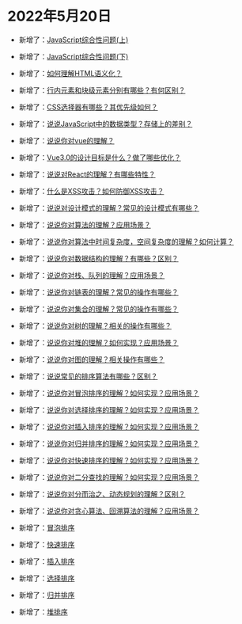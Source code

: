 # 2022年5月20日

- 新增了：[JavaScript综合性问题(上)](/front-end/javascript/omnibus_advanced_1.md)
- 新增了：[JavaScript综合性问题(下)](/front-end/javascript/omnibus_advanced_2.md)

- 新增了：[如何理解HTML语义化？](/front-end/html/semantization.md)
- 新增了：[行内元素和块级元素分别有哪些？有何区别？](/front-end/html/element_type.md)
- 新增了：[CSS选择器有哪些？其优先级如何？](/front-end/css/selector.md)
- 新增了：[说说JavaScript中的数据类型？存储上的差别？](/front-end/javascript/date_type.md)
- 新增了：[说说你对vue的理解？](/front-end/vue2/vue.md)
- 新增了：[Vue3.0的设计目标是什么？做了哪些优化？](/front-end/vue3/goal.md)
- 新增了：[说说对React的理解？有哪些特性？](/front-end/react/react.md)
- 新增了：[什么是XSS攻击？如何防御XSS攻击？](/front-end/browser/xss.md)
- 新增了：[说说对设计模式的理解？常见的设计模式有哪些？](/front-end/design/design.md)

- 新增了：[说说你对算法的理解？应用场景？](/data-structure-algorithm/basic/algorithm.md)
- 新增了：[说说你对算法中时间复杂度，空间复杂度的理解？如何计算？](/data-structure-algorithm/basic/time_space.md)
- 新增了：[说说你对数据结构的理解？有哪些？区别？](/data-structure-algorithm/basic/structure.md)
- 新增了：[说说你对栈、队列的理解？应用场景？](/data-structure-algorithm/basic/stack_queue.md)
- 新增了：[说说你对链表的理解？常见的操作有哪些？](/data-structure-algorithm/basic/linked_list.md)
- 新增了：[说说你对集合的理解？常见的操作有哪些？](/data-structure-algorithm/basic/set.md)
- 新增了：[说说你对树的理解？相关的操作有哪些？](/data-structure-algorithm/basic/tree.md)
- 新增了：[说说你对堆的理解？如何实现？应用场景？](/data-structure-algorithm/basic/heap.md)
- 新增了：[说说你对图的理解？相关操作有哪些？](/data-structure-algorithm/basic/graph.md)
- 新增了：[说说常见的排序算法有哪些？区别？](/data-structure-algorithm/basic/sort.md)
- 新增了：[说说你对冒泡排序的理解？如何实现？应用场景？](/data-structure-algorithm/basic/bubble_sort.md)
- 新增了：[说说你对选择排序的理解？如何实现？应用场景？](/data-structure-algorithm/basic/selection_sort.md)
- 新增了：[说说你对插入排序的理解？如何实现？应用场景？](/data-structure-algorithm/basic/insertion_sort.md)
- 新增了：[说说你对归并排序的理解？如何实现？应用场景？](/data-structure-algorithm/basic/merge_sort.md)
- 新增了：[说说你对快速排序的理解？如何实现？应用场景？](/data-structure-algorithm/basic/quick_sort.md)
- 新增了：[说说你对二分查找的理解？如何实现？应用场景？](/data-structure-algorithm/basic/binary_search.md)
- 新增了：[说说你对分而治之、动态规划的理解？区别？](/data-structure-algorithm/basic/design1.md)
- 新增了：[说说你对贪心算法、回溯算法的理解？应用场景？](/data-structure-algorithm/basic/design2.md)

- 新增了：[冒泡排序](/data-structure-algorithm/sort/bubble_sort.md)
- 新增了：[快速排序](/data-structure-algorithm/sort/quick_sort.md)
- 新增了：[插入排序](/data-structure-algorithm/sort/insertion_sort.md)
- 新增了：[选择排序](/data-structure-algorithm/sort/selection_sort.md)
- 新增了：[归并排序](/data-structure-algorithm/sort/merge_sort.md)
- 新增了：[堆排序](/data-structure-algorithm/sort/heap_sort.md)